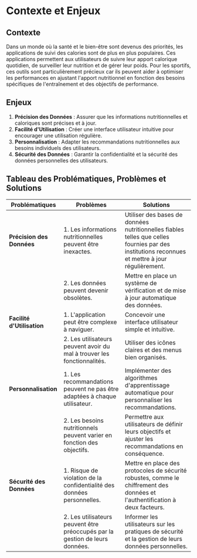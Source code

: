 # Contexte et Enjeux

## Contexte

Dans un monde où la santé et le bien-être sont devenus des priorités, les applications de suivi des calories sont de plus en plus populaires. Ces applications permettent aux utilisateurs de suivre leur apport calorique quotidien, de surveiller leur nutrition et de gérer leur poids. Pour les sportifs, ces outils sont particulièrement précieux car ils peuvent aider à optimiser les performances en ajustant l'apport nutritionnel en fonction des besoins spécifiques de l'entraînement et des objectifs de performance.

## Enjeux

1. **Précision des Données** : Assurer que les informations nutritionnelles et caloriques sont précises et à jour.
2. **Facilité d'Utilisation** : Créer une interface utilisateur intuitive pour encourager une utilisation régulière.
3. **Personnalisation** : Adapter les recommandations nutritionnelles aux besoins individuels des utilisateurs.
4. **Sécurité des Données** : Garantir la confidentialité et la sécurité des données personnelles des utilisateurs.

## Tableau des Problématiques, Problèmes et Solutions

| Problématiques                | Problèmes                                                                 | Solutions                                                                                     |
|-------------------------------|--------------------------------------------------------------------------|----------------------------------------------------------------------------------------------|
| **Précision des Données**     | 1. Les informations nutritionnelles peuvent être inexactes.              | Utiliser des bases de données nutritionnelles fiables telles que celles fournies par des institutions reconnues et mettre à jour régulièrement.         |
|                               | 2. Les données peuvent devenir obsolètes.                                | Mettre en place un système de vérification et de mise à jour automatique des données.         |
| **Facilité d'Utilisation**    | 1. L'application peut être complexe à naviguer.                          | Concevoir une interface utilisateur simple et intuitive.          |
|                               | 2. Les utilisateurs peuvent avoir du mal à trouver les fonctionnalités.  | Utiliser des icônes claires et des menus bien organisés.                                      |
| **Personnalisation**          | 1. Les recommandations peuvent ne pas être adaptées à chaque utilisateur.| Implémenter des algorithmes d'apprentissage automatique pour personnaliser les recommandations. |
|                               | 2. Les besoins nutritionnels peuvent varier en fonction des objectifs.   | Permettre aux utilisateurs de définir leurs objectifs et ajuster les recommandations en conséquence. |
| **Sécurité des Données**      | 1. Risque de violation de la confidentialité des données personnelles.   | Mettre en place des protocoles de sécurité robustes, comme le chiffrement des données et l'authentification à deux facteurs. |
|                               | 2. Les utilisateurs peuvent être préoccupés par la gestion de leurs données. | Informer les utilisateurs sur les pratiques de sécurité et la gestion de leurs données personnelles. |